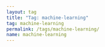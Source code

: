 ```yaml
---
layout: tag
title: "Tag: machine-learning"
tag: machine-learning
permalink: /tags/machine-learning/
name: machine-learning
---
```

